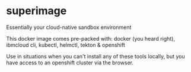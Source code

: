 # superimage

Essentially your cloud-native sandbox environment

This docker image comes pre-packed with: docker (you heard right), ibmcloud cli, kubectl, helmctl, tekton & openshift

Use in situations when you can't install any of these tools locally, but you have access to an openshift cluster via the browser.
